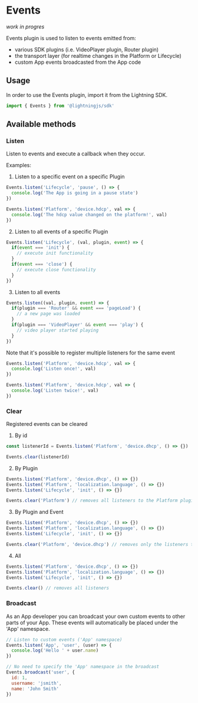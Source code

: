 # Events

_work in progres_

Events plugin is used to listen to events emitted from:

- various SDK plugins (i.e. VideoPlayer plugin, Router plugin)
- the transport layer (for realtime changes in the Platform or Lifecycle)
- custom App events broadcasted from the App code

## Usage

In order to use the Events plugin, import it from the Lightning SDK.

```js
import { Events } from '@lightningjs/sdk'
```

## Available methods

### Listen

Listen to events and execute a callback when they occur.

Examples:

1) Listen to a specific event on a specific Plugin

```js
Events.listen('Lifecycle', 'pause', () => {
  console.log('The App is going in a pause state')
})

Events.listen('Platform', 'device.hdcp', val => {
  console.log('The hdcp value changed on the platform!', val)
})
```

2) Listen to all events of a specific Plugin

```js
Events.listen('Lifecycle', (val, plugin, event) => {
  if(event === 'init') {
    // execute init functionality
  }
  if(event === 'close') {
    // execute close functionality
  }
})
```

3) Listen to all events

```js
Events.listen((val, plugin, event) => {
  if(plugin === 'Router' && event === 'pageLoad') {
    // a new page was loaded
  }
  if(plugin === 'VideoPlayer' && event === 'play') {
    // video player started playing
  }
})
```

Note that it's possible to register multiple listeners for the same event

```js
Events.listen('Platform', 'device.hdcp', val => {
  console.log('Listen once!', val)
})

Events.listen('Platform', 'device.hdcp', val => {
  console.log('Listen twice!', val)
})
```

### Clear

Registered events can be cleared

1) By id

```js
const listenerId = Events.listen('Platform', 'device.dhcp', () => {})

Events.clear(listenerId)
```

2) By Plugin

```js
Events.listen('Platform', 'device.dhcp', () => {})
Events.listen('Platform', 'localization.language', () => {})
Events.listen('Lifecycle', 'init', () => {})

Events.clear('Platform') // removes all listeners to the Platform plugin
```

3) By Plugin and Event

```js
Events.listen('Platform', 'device.dhcp', () => {})
Events.listen('Platform', 'localization.language', () => {})
Events.listen('Lifecycle', 'init', () => {})

Events.clear('Platform', 'device.dhcp') // removes only the listeners to Platform.device.dhcp
```

4) All

```js
Events.listen('Platform', 'device.dhcp', () => {})
Events.listen('Platform', 'localization.language', () => {})
Events.listen('Lifecycle', 'init', () => {})

Events.clear() // removes all listeners
```

### Broadcast

As an App developer you can broadcast your own custom events to other parts of your App. These events
will automatically be placed under the 'App' namespace.


```js
// Listen to custom events ('App' namespace)
Events.listen('App', 'user', (user) => {
  console.log('Hello ' + user.name)
})

// No need to specify the 'App' namespace in the broadcast
Events.broadcast('user', {
  id: 1,
  username: 'jsmith',
  name: 'John Smith'
})
```

